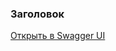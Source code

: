 
### Заголовок

[Открыть в Swagger UI](https://petstore.swagger.io/?url=https://raw.githubusercontent.com/pressandykey/test/main/api/spec.yaml)